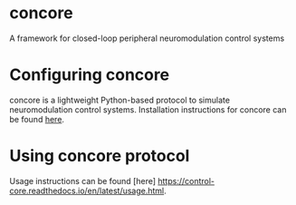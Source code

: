 # concore
A framework for closed-loop peripheral neuromodulation control systems


# Configuring concore

concore is a lightweight Python-based protocol to simulate neuromodulation control systems. Installation instructions for concore can be found [here](https://control-core.readthedocs.io/en/latest/installation.html).


# Using concore protocol

Usage instructions can be found [here] https://control-core.readthedocs.io/en/latest/usage.html.
